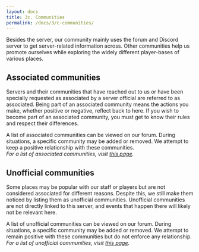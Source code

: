 ```yaml
---
layout: docs
title: 3c. Communities
permalink: /docs/3/c-communities/
---
```


Besides the server, our community mainly uses the forum and Discord server to get server-related information across.
Other communities help us promote ourselves while exploring the widely different player-bases of various places.

## Associated communities
Servers and their communities that have reached out to us or have been specially requested as associated by a server official are referred to as associated.
Being part of an associated community means the actions you make, whether positive or negative, reflect back to here.
If you wish to become part of an associated community, you must get to know their rules and respect their differences.

A list of associated communities can be viewed on our forum.
During situations, a specific community may be added or removed.
We attempt to keep a positive relationship with these communities.
<br>
_For a list of associated communities, visit [this page](https://shadow.ga)._

## Unofficial communities
Some places may be popular with our staff or players but are not considered associated for different reasons.
Despite this, we still make them noticed by listing them as unofficial communities.
Unofficial communities are not directly linked to this server, and events that happen there will likely not be relevant here.

A list of unofficial communities can be viewed on our forum.
During situations, a specific community may be added or removed.
We attempt to remain positive with these communities but do not enforce any relationship.
<br>
_For a list of unofficial communities, visit [this page](https://shadow.ga)._
